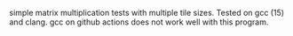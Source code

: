 simple matrix multiplication tests with multiple tile sizes. Tested on gcc (15) and clang. gcc on github actions does not work well with this program.
